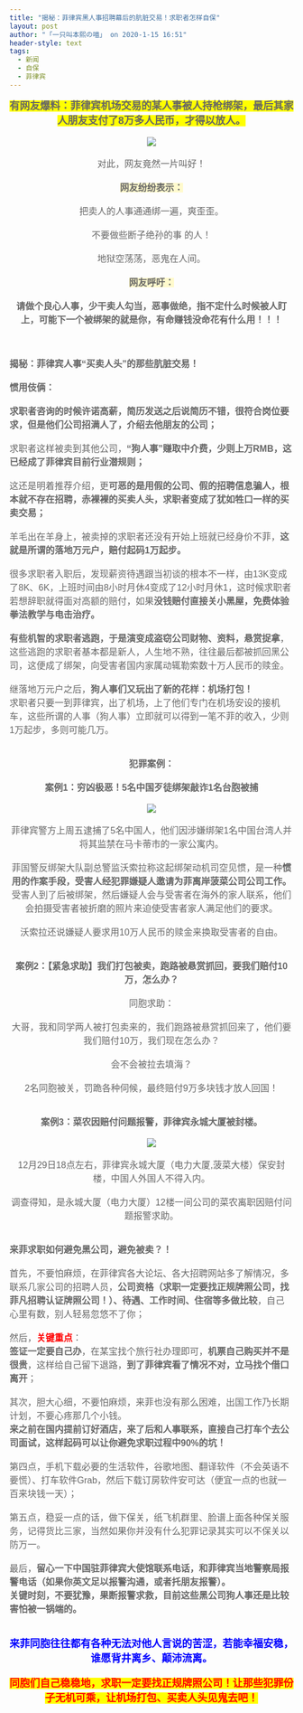 ```yaml
---
title: "揭秘：菲律宾黑人事招聘幕后的肮脏交易！求职者怎样自保"
layout: post
author: "「一只叫本熙の喵」 on 2020-1-15 16:51"
header-style: text
tags:
  - 新闻
  - 自保
  - 菲律宾
---
```


<head></head>
<body>
 <div align="center"> 
  <font style="color:rgb(102, 102, 102)"><strong><font face="Arial"><font size="4"><font style="background-color:yellow">有网友爆料：菲律宾机场交易的某人事被人持枪绑架，最后其家人朋友支付了8万多人民币，才得以放人。</font></font></font></strong></font> 
 </div> 
 <div align="center"> 
  <font style="color:rgb(102, 102, 102)"><font face="Arial"><font size="3"><br> </font></font></font> 
 </div> 
 <div align="center"> 
  <font style="color:rgb(102, 102, 102)"><font face="Arial"><font size="3"><img src="http://www.f66.ph/data/upload/ueditor/20200106/1578276254797314.jpg" onload="thumbImg(this)"></font></font></font> 
 </div> 
 <div align="center"> 
  <font style="color:rgb(102, 102, 102)"><font face="Arial"><font size="3"><br> </font></font></font> 
 </div> 
 <div align="center"> 
  <font style="color:rgb(102, 102, 102)"><font face="Arial"><font size="3">对此，网友竟然一片叫好！</font></font></font> 
 </div> 
 <div align="center"> 
  <font style="color:rgb(102, 102, 102)"><font face="Arial"><font size="3"><br> </font></font></font> 
 </div> 
 <div align="center"> 
  <font style="color:rgb(102, 102, 102)"><strong><font face="Arial"><font size="3"><font style="background-color:lemonchiffon">网友纷纷表示：</font></font></font></strong></font> 
 </div> 
 <div align="center"> 
  <font style="color:rgb(102, 102, 102)"><font face="Arial"><font size="3"><br> </font></font></font> 
 </div> 
 <div align="center"> 
  <font style="color:rgb(102, 102, 102)"><font face="Arial"><font size="3">把卖人的人事通通绑一遍，爽歪歪。</font></font></font> 
 </div> 
 <div align="center"> 
  <font style="color:rgb(102, 102, 102)"><font face="Arial"><font size="3"><br> </font></font></font> 
 </div> 
 <div align="center"> 
  <font style="color:rgb(102, 102, 102)"><font face="Arial"><font size="3">不要做些断子绝孙的事 的人！</font></font></font> 
 </div> 
 <div align="center"> 
  <font style="color:rgb(102, 102, 102)"><font face="Arial"><font size="3"><br> </font></font></font> 
 </div> 
 <div align="center"> 
  <font style="color:rgb(102, 102, 102)"><font face="Arial"><font size="3">地狱空荡荡，恶鬼在人间。</font></font></font> 
 </div> 
 <div align="center"> 
  <font style="color:rgb(102, 102, 102)"><font face="Arial"><font size="3"><br> </font></font></font> 
 </div> 
 <div align="center"> 
  <font style="color:rgb(102, 102, 102)"><strong><font face="Arial"><font size="3"><font style="background-color:lemonchiffon">网友呼吁：</font></font></font></strong></font> 
 </div> 
 <div align="center"> 
  <font style="color:rgb(102, 102, 102)"><strong><font face="Arial"><font size="3"><br> </font></font></strong></font> 
 </div> 
 <div align="center"> 
  <font style="color:rgb(102, 102, 102)"><strong><font face="Arial"><font size="3">请做个良心人事，少干卖人勾当，恶事做绝，指不定什么时候被人盯上，可能下一个被绑架的就是你，有命赚钱没命花有什么用！！！</font></font></strong></font> 
 </div> 
 <div align="center"> 
  <font style="color:rgb(102, 102, 102)"><font face="Arial"><font size="3"><br> </font></font></font> 
 </div> 
 <div align="center"> 
  <font style="color:rgb(102, 102, 102)"><font face="Arial"><font size="3"><br> </font></font></font> 
 </div> 
 <div align="center"> 
  <font style="color:rgb(102, 102, 102)"><font face="Arial"><font size="3"><br> </font></font></font> 
 </div> 
 <div align="left"> 
  <font style="color:rgb(102, 102, 102)"><strong><font face="Arial"><font size="3">揭秘：菲律宾人事“买卖人头”的那些肮脏交易！</font></font></strong></font> 
 </div> 
 <div align="left"> 
  <font style="color:rgb(102, 102, 102)"><font face="Arial"><font size="3"><br> </font></font></font> 
 </div> 
 <div align="left"> 
  <font style="color:rgb(102, 102, 102)"><strong><font face="Arial"><font size="3">惯用伎俩：</font></font></strong></font> 
 </div> 
 <div align="left"> 
  <font style="color:rgb(102, 102, 102)"><font face="Arial"><font size="3"><br> </font></font></font> 
 </div> 
 <div align="left"> 
  <font style="color:rgb(102, 102, 102)"><strong><font face="Arial"><font size="3">求职者咨询的时候许诺高薪，简历发送之后说简历不错，很符合岗位要求，但是他们公司招满人了，介绍去他朋友的公司；</font></font></strong></font> 
 </div> 
 <div align="left"> 
  <font style="color:rgb(102, 102, 102)"><font face="Arial"><font size="3"><br> </font></font></font> 
 </div> 
 <div align="left"> 
  <font style="color:rgb(102, 102, 102)"><font face="Arial"><font size="3">求职者这样被卖到其他公司，<strong>“狗人事”赚取中介费，少则上万RMB，这已经成了菲律宾目前行业潜规则；</strong></font></font></font> 
 </div> 
 <div align="left"> 
  <font style="color:rgb(102, 102, 102)"><font face="Arial"><font size="3"><br> </font></font></font> 
 </div> 
 <div align="left"> 
  <font style="color:rgb(102, 102, 102)"><font face="Arial"><font size="3">这还是明着推荐介绍，更<strong>可恶的是用假的公司、假的招聘信息骗人，根本就不存在招聘，赤裸裸的买卖人头，求职者变成了犹如牲口一样的买卖交易；</strong></font></font></font> 
 </div> 
 <div align="left"> 
  <font style="color:rgb(102, 102, 102)"><font face="Arial"><font size="3"><br> </font></font></font> 
 </div> 
 <div align="left"> 
  <font style="color:rgb(102, 102, 102)"><font face="Arial"><font size="3">羊毛出在羊身上，被卖掉的求职者还没有开始上班就已经身价不菲，<strong>这就是所谓的落地万元户，赔付起码1万起步。</strong></font></font></font> 
 </div> 
 <div align="left"> 
  <font style="color:rgb(102, 102, 102)"><font face="Arial"><font size="3"><br> </font></font></font> 
 </div> 
 <div align="left"> 
  <font style="color:rgb(102, 102, 102)"><font face="Arial"><font size="3">很多求职者入职后，发现薪资待遇跟当初谈的根本不一样，由13K变成了8K、6K，上班时间由8小时月休4变成了12小时月休1，这时候求职者若想辞职就得面对高额的赔付，如果<strong>没钱赔付直接关小黑屋，免费体验拳法教学与电击治疗。</strong></font></font></font> 
 </div> 
 <div align="left"> 
  <font style="color:rgb(102, 102, 102)"><font face="Arial"><font size="3"><br> </font></font></font> 
 </div> 
 <div align="left"> 
  <font style="color:rgb(102, 102, 102)"><font face="Arial"><font size="3"><strong>有些机智的求职者逃跑，于是演变成盗窃公司财物、资料，悬赏捉拿</strong>，这些逃跑的求职者基本都是新人，人生地不熟，往往最后都被抓回黑公司，这便成了绑架，向受害者国内家属动辄勒索数十万人民币的赎金。</font></font></font> 
 </div> 
 <div align="left"> 
  <font style="color:rgb(102, 102, 102)"><font face="Arial"><font size="3"><br> </font></font></font> 
 </div> 
 <div align="left"> 
  <font style="color:rgb(102, 102, 102)"><font face="Arial"><font size="3">继落地万元户之后，<strong>狗人事们又玩出了新的花样：机场打包！</strong></font></font></font> 
 </div> 
 <div align="left"> 
  <font style="color:rgb(102, 102, 102)"><font face="Arial"><font size="3">求职者只要一到菲律宾，出了机场，上了他们专门在机场安设的接机车，这些所谓的人事（狗人事）立即就可以得到一笔不菲的收入，少则1万起步，多则可能几万。</font></font></font> 
 </div> 
 <div align="center"> 
  <font style="color:rgb(102, 102, 102)"><font face="Arial"><font size="3"><br> </font></font></font> 
 </div> 
 <div align="center"> 
  <font style="color:rgb(102, 102, 102)"><font face="Arial"><font size="3"><br> </font></font></font> 
 </div> 
 <div align="center"> 
  <font style="color:rgb(102, 102, 102)"><strong><font face="Arial"><font size="3">犯罪案例：</font></font></strong></font> 
 </div> 
 <div align="center"> 
  <font style="color:rgb(102, 102, 102)"><font face="Arial"><font size="3"><br> </font></font></font> 
 </div> 
 <div align="center"> 
  <font style="color:rgb(102, 102, 102)"><strong><font face="Arial"><font size="3">案例1：穷凶极恶！5名中国歹徒绑架敲诈1名台胞被捕</font></font></strong></font> 
 </div> 
 <div align="center"> 
  <font style="color:rgb(102, 102, 102)"><strong><font face="Arial"><font size="3"><br> </font></font></strong></font> 
 </div> 
 <div align="center"> 
  <font style="color:rgb(102, 102, 102)"><strong><font face="Arial"><font size="3"><img src="http://www.f66.ph/data/upload/ueditor/20200106/1578276280472460.jpg" onload="thumbImg(this)"></font></font></strong></font> 
 </div> 
 <div align="center"> 
  <font style="color:rgb(102, 102, 102)"><strong><font face="Arial"><font size="3"><br> </font></font></strong></font> 
 </div> 
 <div align="center"> 
  <font style="color:rgb(102, 102, 102)"><font face="Arial"><font size="3">菲律宾警方上周五逮捕了5名中国人，他们因涉嫌绑架1名中国台湾人并将其监禁在马卡蒂市的一家公寓内。</font></font></font> 
 </div> 
 <div align="center"> 
  <font style="color:rgb(102, 102, 102)"><font face="Arial"><font size="3"><br> </font></font></font> 
 </div> 
 <div align="center"> 
  <font style="color:rgb(102, 102, 102)"><font face="Arial"><font size="3">菲国警反绑架大队副总警监沃索拉称这起绑架动机司空见惯，是一种<strong>惯用的作案手段，受害人经犯罪嫌疑人邀请为菲离岸菠菜公司公司工作。</strong></font></font></font> 
 </div> 
 <div align="center"> 
  <font style="color:rgb(102, 102, 102)"></font> 
 </div> 
 <div align="center"> 
  <font style="color:rgb(102, 102, 102)"><font face="Arial"><font size="3">受害人到了后被绑架，然后嫌疑人会与受害者在海外的家人联系，他们会拍摄受害者被折磨的照片来迫使受害者家人满足他们的要求。</font></font></font> 
 </div> 
 <div align="center"> 
  <font style="color:rgb(102, 102, 102)"><font face="Arial"><font size="3"><br> </font></font></font> 
 </div> 
 <div align="center"> 
  <font style="color:rgb(102, 102, 102)"><font face="Arial"><font size="3">沃索拉还说嫌疑人要求用10万人民币的赎金来换取受害者的自由。</font></font></font> 
 </div> 
 <div align="center"> 
  <font style="color:rgb(102, 102, 102)"><font face="Arial"><font size="3"><br> </font></font></font> 
 </div> 
 <div align="center"> 
  <font style="color:rgb(102, 102, 102)"><font face="Arial"><font size="3"><br> </font></font></font> 
 </div> 
 <div align="center"> 
  <font style="color:rgb(102, 102, 102)"><strong><font face="Arial"><font size="3">案例2：【紧急求助】我们打包被卖，跑路被悬赏抓回，要我们赔付10万，怎么办？</font></font></strong></font> 
 </div> 
 <div align="center"> 
  <font style="color:rgb(102, 102, 102)"><strong><font face="Arial"><font size="3"><br> </font></font></strong></font> 
 </div> 
 <div align="center"> 
  <font style="color:rgb(102, 102, 102)"><font face="Arial"><font size="3">同胞求助：</font></font></font> 
 </div> 
 <div align="center"> 
  <font style="color:rgb(102, 102, 102)"><font face="Arial"><font size="3"><br> </font></font></font> 
 </div> 
 <div align="center"> 
  <font style="color:rgb(102, 102, 102)"><font face="Arial"><font size="3">大哥，我和同学两人被打包卖来的，我们跑路被悬赏抓回来了，他们要我们赔付10万，我们现在怎么办？</font></font></font> 
 </div> 
 <div align="center"> 
  <font style="color:rgb(102, 102, 102)"><font face="Arial"><font size="3"><br> </font></font></font> 
 </div> 
 <div align="center"> 
  <font style="color:rgb(102, 102, 102)"><font face="Arial"><font size="3">会不会被拉去填海？</font></font></font> 
 </div> 
 <div align="center"> 
  <font style="color:rgb(102, 102, 102)"><font face="Arial"><font size="3"><br> </font></font></font> 
 </div> 
 <div align="center"> 
  <font style="color:rgb(102, 102, 102)"><font face="Arial"><font size="3">2名同胞被关，罚跪各种伺候，最终赔付9万多块钱才放人回国！</font></font></font> 
 </div> 
 <div align="center"> 
  <font style="color:rgb(102, 102, 102)"><font face="Arial"><font size="3"><br> </font></font></font> 
 </div> 
 <div align="center"> 
  <font style="color:rgb(102, 102, 102)"><font face="Arial"><font size="3"><br> </font></font></font> 
 </div> 
 <div align="center"> 
  <font style="color:rgb(102, 102, 102)"><strong><font face="Arial"><font size="3">案例3：菜农因赔付问题报警，菲律宾永城大厦被封楼。</font></font></strong></font> 
 </div> 
 <div align="center"> 
  <font style="color:rgb(102, 102, 102)"><strong><font face="Arial"><font size="3"><br> </font></font></strong></font> 
 </div> 
 <div align="center"> 
  <font style="color:rgb(102, 102, 102)"><strong><font face="Arial"><font size="3"><img src="http://www.f66.ph/data/upload/ueditor/20200106/1578276310871268.jpg" onload="thumbImg(this)"></font></font></strong></font> 
 </div> 
 <div align="center"> 
  <font style="color:rgb(102, 102, 102)"><strong><font face="Arial"><font size="3"><br> </font></font></strong></font> 
 </div> 
 <div align="center"> 
  <font style="color:rgb(102, 102, 102)"><font face="Arial"><font size="3">12月29日18点左右，菲律宾永城大厦（电力大厦,菠菜大楼）保安封楼，中国人外国人不得入内。</font></font></font> 
 </div> 
 <div align="center"> 
  <font style="color:rgb(102, 102, 102)"><font face="Arial"><font size="3"><br> </font></font></font> 
 </div> 
 <div align="center"> 
  <font style="color:rgb(102, 102, 102)"><font face="Arial"><font size="3">调查得知，是永城大厦（电力大厦）12楼一间公司的菜农离职因赔付问题报警求助。</font></font></font> 
 </div> 
 <div align="center"> 
  <font style="color:rgb(102, 102, 102)"><font face="Arial"><font size="3"><br> </font></font></font> 
 </div> 
 <div align="center"> 
  <font style="color:rgb(102, 102, 102)"><font face="Arial"><font size="3"><br> </font></font></font> 
 </div> 
 <div align="left"> 
  <font style="color:rgb(102, 102, 102)"><strong><font face="Arial"><font size="3">来菲求职如何避免黑公司，避免被卖？！</font></font></strong></font> 
 </div> 
 <div align="left"> 
  <font style="color:rgb(102, 102, 102)"><font face="Arial"><font size="3"><br> </font></font></font> 
 </div> 
 <div align="left"> 
  <font style="color:rgb(102, 102, 102)"><font face="Arial"><font size="3">首先，不要怕麻烦，在菲律宾各大论坛、各大招聘网站多了解情况，多联系几家公司的招聘人员，<strong>公司资格（求职一定要找正规牌照公司，找菲凡招聘认证牌照公司！）、待遇、工作时间、住宿等多做比较</strong>，自己心里有数，别人轻易忽悠不了你；</font></font></font> 
 </div> 
 <div align="left"> 
  <font style="color:rgb(102, 102, 102)"><font face="Arial"><font size="3"><br> </font></font></font> 
 </div> 
 <div align="left"> 
  <font face="Arial"><font size="3"><font color="#666666">然后，</font><font color="#ff0000"><strong>关键重点</strong></font><font color="#666666">：</font></font></font> 
 </div> 
 <div align="left"> 
  <font style="color:rgb(102, 102, 102)"><font face="Arial"><font size="3"><strong>签证一定要自己办</strong>，在某宝找个旅行社办理即可，<strong>机票自己购买并不是很贵</strong>，这样给自己留下退路，<strong>到了菲律宾看了情况不对，立马找个借口离开</strong>；</font></font></font> 
 </div> 
 <div align="left"> 
  <font style="color:rgb(102, 102, 102)"><font face="Arial"><font size="3"><br> </font></font></font> 
 </div> 
 <div align="left"> 
  <font style="color:rgb(102, 102, 102)"><font face="Arial"><font size="3">其次，胆大心细，不要怕麻烦，来菲也没有那么困难，出国工作乃长期计划，不要心疼那几个小钱。</font></font></font> 
 </div> 
 <div align="left"> 
  <font style="color:rgb(102, 102, 102)"><font face="Arial"><font size="3"><strong>来之前在国内提前订好酒店，来了后和人事联系，直接自己打车个去公司面试，这样起码可以让你避免求职过程中90%的坑！</strong></font></font></font> 
 </div> 
 <div align="left"> 
  <font style="color:rgb(102, 102, 102)"><font face="Arial"><font size="3"><br> </font></font></font> 
 </div> 
 <div align="left"> 
  <font style="color:rgb(102, 102, 102)"><font face="Arial"><font size="3">第四点，手机下载必要的生活软件，谷歌地图、翻译软件（不会英语不要慌）、打车软件Grab，然后下载订房软件安可达（便宜一点的也就一百来块钱一天）；</font></font></font> 
 </div> 
 <div align="left"> 
  <font style="color:rgb(102, 102, 102)"><font face="Arial"><font size="3"><br> </font></font></font> 
 </div> 
 <div align="left"> 
  <font style="color:rgb(102, 102, 102)"><font face="Arial"><font size="3">第五点，稳妥一点的话，做下保关，纸飞机群里、脸谱上面各种保关服务，记得货比三家，当然如果你并没有什么犯罪记录其实可以不保关以防万一。</font></font></font> 
 </div> 
 <div align="left"> 
  <font style="color:rgb(102, 102, 102)"><font face="Arial"><font size="3"><br> </font></font></font> 
 </div> 
 <div align="left"> 
  <font style="color:rgb(102, 102, 102)"><font face="Arial"><font size="3">最后，<strong>留心一下中国驻菲律宾大使馆联系电话，和菲律宾当地警察局报警电话（如果你英文足以报警沟通，或者托朋友报警）。</strong></font></font></font> 
 </div> 
 <div align="left"> 
  <font style="color:rgb(102, 102, 102)"><font face="Arial"><font size="3"><strong>关键时刻，不要犹豫，果断报警求救，目前这些黑公司狗人事还是比较害怕被一锅端的。</strong></font></font></font> 
 </div> 
 <div align="center"> 
  <font style="color:rgb(102, 102, 102)"><font face="Arial"><font size="3"><br> </font></font></font> 
 </div> 
 <div align="center"> 
  <font style="color:rgb(102, 102, 102)"><font face="Arial"><font size="3"><br> </font></font></font> 
 </div> 
 <div align="center"> 
  <font face="Arial"><font size="4"><font color="#0000ff"><strong>来菲同胞往往都有各种无法对他人言说的苦涩，若能幸福安稳，谁愿背井离乡、颠沛流离。</strong></font></font></font> 
 </div> 
 <div align="center"> 
  <font style="color:rgb(102, 102, 102)"><font face="Arial"><font size="3"><br> </font></font></font> 
 </div> 
 <div align="center"> 
  <strong><font face="Arial"><font size="4"><font color="#ff0000"><font style="background-color:yellow">同胞们自己稳稳地，求职一定要找正规牌照公司！让那些犯罪份子无机可乘，让机场打包、买卖人头见鬼去吧！</font></font></font></font></strong> 
 </div>
 <br>
</body>


